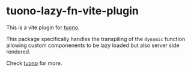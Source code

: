 # tuono-lazy-fn-vite-plugin

This is a vite plugin for [tuono](https://github.com/Valerioageno/tuono).

This package specifically handles the transpiling of the `dynamic` function
allowing custom componenents to be lazy loaded but also server side rendered.

Check [tuono](https://github.com/Valerioageno/tuono) for more.

